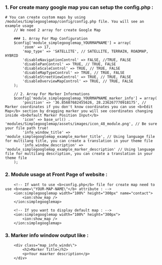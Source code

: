### 1. For create many google map you can setup the config.php :

	# You can create custom maps by using /modules/Simplegooglemap/config/config.php file. You will see an example usage
		// We need 2 array for create Google Map
		
		### 1. Array For Map Configuration
		$config['module_simplegooglemap_YOURMAPNAME'] = array(
			'zoom' => 17,
			'map_type' => 'SATELLITE', // SATELLITE, TERRAIN, ROADMAP, HYBRID
			'disableNavigationControl' => FALSE, //TRUE, FALSE
			'disablePanControl' => TRUE, // TRUE, FALSE
			'disableScaleControl' => TRUE, // TRUE, FALSE
			'disableMapTypeControl' => TRUE, // TRUE, FALSE
			'disableStreetViewControl' => TRUE, // TRUE, FALSE
			'disableOverviewMapControl' => TRUE, // TRUE, FALSE
		);
		
		// 2. Array For Marker Informations
		$config['module_simplegooglemap_YOURMAPNAME_marker_info'] = array(
			'position' => '36.85607682455626, 28.236267770918175', // Marker coordinates if you don't know coordinates you can use <b>Edit Map</b> section by dragging marker you will see coordinates changing inside <b>Default Marker Position Input</b>
			'icon' => base_url() . 'modules/Simplegooglemap/assets/images/icon_48_module.png', // Be sure your file path true!
			'info_window_title' => 'module_simplegooglemap_example_marker_title', // Using language file for multilang title, you can create a translation in your theme file
			'info_window_description' => 'module_simplegooglemap_example_marker_description' // Using language file for multilang description, you can create a translation in your theme file
		);
### 2. Module usage at Front Page of website :

		<!-- If want to use <b>config.php</b> file for create map need to use <b>name=\"YOUR-MAP-NAME\"</b> attribute : -->
		<ion:simplegooglemap width="100%" height="300px" name="contact">
			<ion:show_map />
		</ion:simplegooglemap>
		
		<!-- If you want to display default map : -->
		<ion:simplegooglemap width="100%" height="300px">
			<ion:show_map />
		</ion:simplegooglemap>
	
### 3. Marker info window output like :

		<div class="map_info_windo\">
			<h2>Marker Title</h2>
			<p>Your maarker description</p>
		</div>